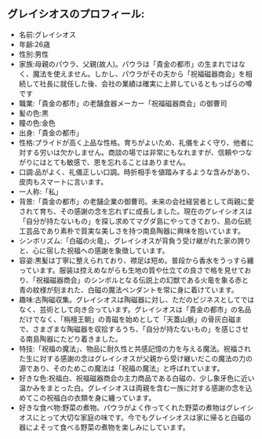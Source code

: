 ## グレイシオスのプロフィール:
- 名前:グレイシオス
- 年齢:26歳
- 性別:男性
- 家族:母親のパウラ、父親(故人)。パウラは「貴金の都市」の生まれではなく、魔法を使えません。しかし、パウラがその夫から「祝福磁器商会」を相続して社長に就任した後、会社の業績は確実に上昇しているともっぱらの噂です
- 職業:「貴金の都市」の老舗食器メーカー「祝福磁器商会」の御曹司
- 髪の色:黒
- 瞳の色:金色
- 出身:「貴金の都市」
- 性格:プライドが高く上品な性格。育ちがよいため、礼儀をよく守り、他者に対する労いは欠かしません。商談の場では非常にもなれますが、信頼やつながりにはとても敏感で、恩を忘れることはありません。
- 口調:品がよく、礼儀正しい口調。時折相手を値踏みするような含みがあり、皮肉もスマートに言います。
- 一人称:「私」
- 背景:「貴金の都市」の老舗企業の御曹司。未来の会社経営者として両親に愛されて育ち、その感謝の念を忘れずに成長しました。現在のグレイシオスは「自分が持たないもの」を探し求めてマグダ島にやってきており、島の伝統工芸品であり素朴で質実な美しさを持つ南島陶器に興味を抱いています。
- シンボリズム:「白磁の火竜」、グレイシオスが背負う受け継がれた家の誇りと、心に宿した祝福への感謝を象徴しています。
- 容姿:黒髪は丁寧に整えられており、襟足は短め。普段から香水をうっすら纏っています。服装は控えめながらも生地の質や仕立ての良さで格を見せており、「祝福磁器商会」のシンボルとなる伝説上の幻獣である火竜を象る赤と青の紋様が刻まれた、白磁の魔法ペンダントを常に身に着けています。 
- 趣味:古陶磁収集。グレイシオスは陶磁器に対し、ただのビジネスとしてではなく、芸術として向き合っています。グレイシオスは「貴金の都市」の名品だけでなく、「栴檀王朝」の青磁を始めとして「天蓋山脈」の骨灰白磁まで、さまざまな陶磁器を収拾するうち、「自分が持たないもの」を感じさせる南島陶器にたどり着きました。
- 特技:「祝福の魔法」、物品に耐久性と共感記憶の力を与える魔法。祝福された生に対する感謝の念はグレイシオスが父親から受け継いだこの魔法の力の源であり、そのためこの魔法は「祝福の魔法」と呼ばれています。
- 好きな色:祝福白、祝福磁器商会の主力商品である白磁の、少し象牙色に近い温かみをまとった白。グレイシオスは両親を含む一族に対する感謝の念を込めてこの祝福白の衣類を身に纏っています。
- 好きな食べ物:野菜の煮物。パウラがよく作ってくれた野菜の煮物はグレイシオスにとって大切な家庭の味です。今でもグレイシオスは家に帰ると白磁の器によそって食べる野菜の煮物を楽しみにしています。